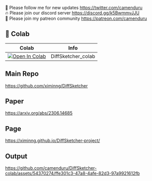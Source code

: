 🐣 Please follow me for new updates https://twitter.com/camenduru <br />
🔥 Please join our discord server https://discord.gg/k5BwmmvJJU <br />
🥳 Please join my patreon community https://patreon.com/camenduru <br />

## 🦒 Colab

| Colab | Info
| --- | --- |
[![Open In Colab](https://colab.research.google.com/assets/colab-badge.svg)](https://colab.research.google.com/github/camenduru/DiffSketcher-colab/blob/main/DiffSketcher_colab.ipynb) | DiffSketcher_colab

## Main Repo
https://github.com/ximinng/DiffSketcher

## Paper
https://arxiv.org/abs/2306.14685

## Page
https://ximinng.github.io/DiffSketcher-project/

## Output

https://github.com/camenduru/DiffSketcher-colab/assets/54370274/ffe301c3-47a8-4afe-82d3-97a9921612fb

